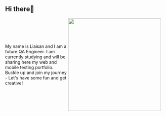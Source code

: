 ## Hi there👋

<div style="display: flex; justify-content: space-between; align-items: center;">
  <div style="flex: 1; text-align: left;">
    <p> My name is Liaisan and I am a future QA Engineer. I am currently studying and will be sharing here my web and mobile testing portfolio. 
Buckle up and join my journey - Let's have some fun and get creative! </p>
  </div>
  <div style="flex: 1; text-align: right;">
    <img src="https://github.com/user-attachments/assets/bfd8e068-83c6-434d-9b9a-18fc5ea9b0b6" width="300" height="300" />
  </div>
</div>

